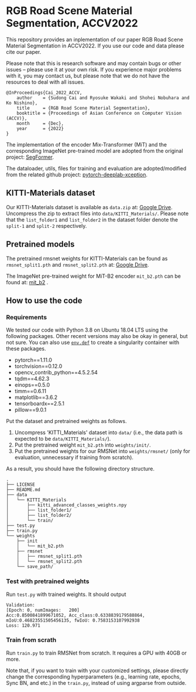 # RGB Road Scene Material Segmentation, ACCV2022

This repository provides an inplementation of our paper RGB Road Scene Material Segmentation in ACCV2022.
If you use our code and data please cite our paper.

Please note that this is research software and may contain bugs or other issues – please use it at your own risk. If you experience major problems with it, you may contact us, but please note that we do not have the resources to deal with all issues.

```
@InProceedings{Cai_2022_ACCV,
    author    = {Sudong Cai and Ryosuke Wakaki and Shohei Nobuhara and Ko Nishino},
    title     = {RGB Road Scene Material Segmentation},
    booktitle = {Proceedings of Asian Conference on Computer Vision (ACCV)},
    month     = {Dec},
    year      = {2022}
}
```

The implementation of the encoder Mix-Transformer (MiT) and the corresponding ImageNet pre-trained model are adopted from the original project: [SegFormer](https://github.com/NVlabs/SegFormer).

The dataloader, utils, files for training and evaluation are adopted/modified from the related github project: [pytorch-deeplab-xception](https://github.com/jfzhang95/pytorch-deeplab-xception).


## KITTI-Materials dataset

Our KITTI-Materials dataset is available as `data.zip` at: [Google Drive](https://drive.google.com/drive/u/0/folders/1a5geigz8PKRlOYv-L2ePCfh0FlymW37H).
Uncompress the zip to extract files into `data/KITTI_Materials/`.
Please note that the `list_folder1` and `list_folder2` in the dataset folder denote the `split-1` and `split-2` respectively.

## Pretrained models

The pretrained rmsnet weights for KITTI-Materials can be found as `rmsnet_split1.pth` and `rmsnet_split2.pth` at: [Google Drive](https://drive.google.com/drive/u/0/folders/1a5geigz8PKRlOYv-L2ePCfh0FlymW37H). 

The ImageNet pre-trained weight for MiT-B2 encoder `mit_b2.pth` can be found at: [mit_b2](https://drive.google.com/file/d/1m8fsG812o6KotF1NVo0YuiSfSn18TAOA/view?usp=sharing) .

## How to use the code

### Requirements

We tested our code with Python 3.8 on Ubuntu 18.04 LTS using the following packages.
Other recent versions may also be okay in general, but not sure.
You can also use [`env.def`](env.def) to create a singularity container with these packages.

* pytorch==1.11.0
* torchvision==0.12.0
* opencv_contrib_python==4.5.2.54
* tqdm==4.62.3
* einops==0.5.0
* timm==0.6.11
* matplotlib==3.6.2
* tensorboardx==2.5.1
* pillow==9.0.1


Put the dataset and pretrained weights as follows.

1. Uncompress 'KITTI_Materials' dataset into `data/` (i.e., the data path is expected to be `data/KITTI_Materials/`).
2. Put the pretrained weight `mit_b2.pth` into `weights/init/`.
3. Put the pretrained weights for our RMSNet into `weights/rmsnet/` (only for evaluation, unnecessary if training from scratch).

As a result, you should have the following directory structure.

```
.
├── LICENSE
├── README.md
├── data
│   └── KITTI_Materials
│       ├── kitti_advanced_classes_weights.npy
│       ├── list_folder1/
│       ├── list_folder2/
│       └── train/
├── test.py
├── train.py
└── weights
    ├── init
    │   └── mit_b2.pth
    ├── rmsnet
    │   ├── rmsnet_split1.pth
    │   └── rmsnet_split2.pth
    └── save_path/
```

### Test with pretrained weights

Run `test.py` with trained weights.  It should output
```
Validation:
[Epoch: 0, numImages:   200]
Acc:0.8500841899671052, Acc_class:0.6338839179588864, mIoU:0.46823551505456135, fwIoU: 0.7583153107992938
Loss: 120.971
```

### Train from scrath

Run `train.py` to train RMSNet from scratch.  It requires a GPU with 40GB or more.

Note that, if you want to train with your customized settings, please directly change the corresponding hyperparameters (e.g., learning rate, epochs, Sync BN, and etc.) in the `train.py`, instead of using argparse from outside.
